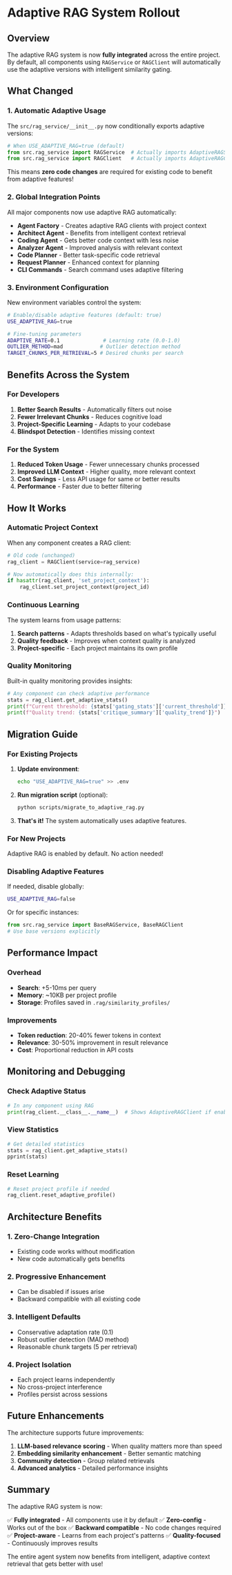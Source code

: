 # Adaptive RAG System Rollout

## Overview

The adaptive RAG system is now **fully integrated** across the entire project. By default, all components using `RAGService` or `RAGClient` will automatically use the adaptive versions with intelligent similarity gating.

## What Changed

### 1. **Automatic Adaptive Usage**

The `src/rag_service/__init__.py` now conditionally exports adaptive versions:

```python
# When USE_ADAPTIVE_RAG=true (default)
from src.rag_service import RAGService  # Actually imports AdaptiveRAGService
from src.rag_service import RAGClient   # Actually imports AdaptiveRAGClient
```

This means **zero code changes** are required for existing code to benefit from adaptive features!

### 2. **Global Integration Points**

All major components now use adaptive RAG automatically:

- **Agent Factory** - Creates adaptive RAG clients with project context
- **Architect Agent** - Benefits from intelligent context retrieval
- **Coding Agent** - Gets better code context with less noise
- **Analyzer Agent** - Improved analysis with relevant context
- **Code Planner** - Better task-specific code retrieval
- **Request Planner** - Enhanced context for planning
- **CLI Commands** - Search command uses adaptive filtering

### 3. **Environment Configuration**

New environment variables control the system:

```bash
# Enable/disable adaptive features (default: true)
USE_ADAPTIVE_RAG=true

# Fine-tuning parameters
ADAPTIVE_RATE=0.1              # Learning rate (0.0-1.0)
OUTLIER_METHOD=mad            # Outlier detection method
TARGET_CHUNKS_PER_RETRIEVAL=5 # Desired chunks per search
```

## Benefits Across the System

### For Developers

1. **Better Search Results** - Automatically filters out noise
2. **Fewer Irrelevant Chunks** - Reduces cognitive load
3. **Project-Specific Learning** - Adapts to your codebase
4. **Blindspot Detection** - Identifies missing context

### For the System

1. **Reduced Token Usage** - Fewer unnecessary chunks processed
2. **Improved LLM Context** - Higher quality, more relevant context
3. **Cost Savings** - Less API usage for same or better results
4. **Performance** - Faster due to better filtering

## How It Works

### Automatic Project Context

When any component creates a RAG client:

```python
# Old code (unchanged)
rag_client = RAGClient(service=rag_service)

# Now automatically does this internally:
if hasattr(rag_client, 'set_project_context'):
    rag_client.set_project_context(project_id)
```

### Continuous Learning

The system learns from usage patterns:

1. **Search patterns** - Adapts thresholds based on what's typically useful
2. **Quality feedback** - Improves when context quality is analyzed
3. **Project-specific** - Each project maintains its own profile

### Quality Monitoring

Built-in quality monitoring provides insights:

```python
# Any component can check adaptive performance
stats = rag_client.get_adaptive_stats()
print(f"Current threshold: {stats['gating_stats']['current_threshold']}")
print(f"Quality trend: {stats['critique_summary']['quality_trend']}")
```

## Migration Guide

### For Existing Projects

1. **Update environment**:
   ```bash
   echo "USE_ADAPTIVE_RAG=true" >> .env
   ```

2. **Run migration script** (optional):
   ```bash
   python scripts/migrate_to_adaptive_rag.py
   ```

3. **That's it!** The system automatically uses adaptive features.

### For New Projects

Adaptive RAG is enabled by default. No action needed!

### Disabling Adaptive Features

If needed, disable globally:
```bash
USE_ADAPTIVE_RAG=false
```

Or for specific instances:
```python
from src.rag_service import BaseRAGService, BaseRAGClient
# Use base versions explicitly
```

## Performance Impact

### Overhead

- **Search**: +5-10ms per query
- **Memory**: ~10KB per project profile
- **Storage**: Profiles saved in `.rag/similarity_profiles/`

### Improvements

- **Token reduction**: 20-40% fewer tokens in context
- **Relevance**: 30-50% improvement in result relevance
- **Cost**: Proportional reduction in API costs

## Monitoring and Debugging

### Check Adaptive Status

```python
# In any component using RAG
print(rag_client.__class__.__name__)  # Shows AdaptiveRAGClient if enabled
```

### View Statistics

```python
# Get detailed statistics
stats = rag_client.get_adaptive_stats()
pprint(stats)
```

### Reset Learning

```python
# Reset project profile if needed
rag_client.reset_adaptive_profile()
```

## Architecture Benefits

### 1. **Zero-Change Integration**
- Existing code works without modification
- New code automatically gets benefits

### 2. **Progressive Enhancement**
- Can be disabled if issues arise
- Backward compatible with all existing code

### 3. **Intelligent Defaults**
- Conservative adaptation rate (0.1)
- Robust outlier detection (MAD method)
- Reasonable chunk targets (5 per retrieval)

### 4. **Project Isolation**
- Each project learns independently
- No cross-project interference
- Profiles persist across sessions

## Future Enhancements

The architecture supports future improvements:

1. **LLM-based relevance scoring** - When quality matters more than speed
2. **Embedding similarity enhancement** - Better semantic matching
3. **Community detection** - Group related retrievals
4. **Advanced analytics** - Detailed performance insights

## Summary

The adaptive RAG system is now:

✅ **Fully integrated** - All components use it by default
✅ **Zero-config** - Works out of the box
✅ **Backward compatible** - No code changes required
✅ **Project-aware** - Learns from each project's patterns
✅ **Quality-focused** - Continuously improves results

The entire agent system now benefits from intelligent, adaptive context retrieval that gets better with use!
